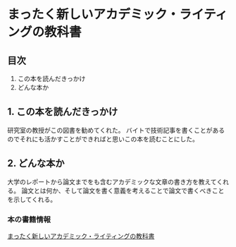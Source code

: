 # まったく新しいアカデミック・ライティングの教科書

## 目次
1. この本を読んだきっかけ
2. どんな本か

## 1. この本を読んだきっかけ
研究室の教授がこの図書を勧めてくれた。
バイトで技術記事を書くことがあるのでそれにも活かすことができればと思いこの本を読むことにした。

## 2. どんな本か
大学のレポートから論文までをも含むアカデミックな文章の書き方を教えてくれる。
論文とは何か、そして論文を書く意義を考えることで論文で書くべきことを示してくれる。

### 本の書籍情報
[まったく新しいアカデミック・ライティングの教科書](https://books.kobunsha.com/book/b10125593.html)